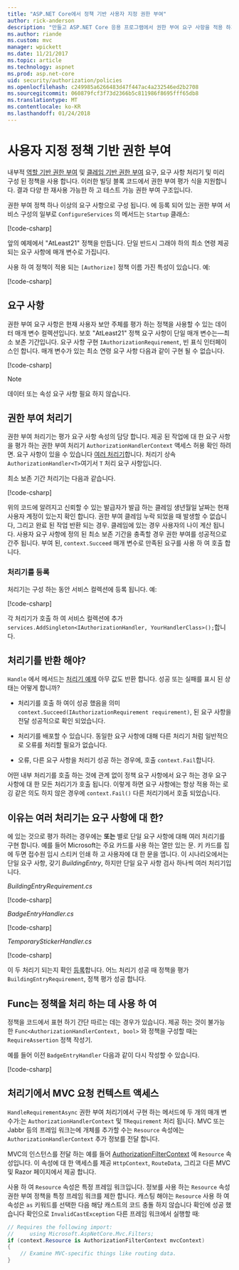 ```yaml
---
title: "ASP.NET Core에서 정책 기반 사용자 지정 권한 부여"
author: rick-anderson
description: "만들고 ASP.NET Core 응용 프로그램에서 권한 부여 요구 사항을 적용 하기 위한 사용자 지정 권한 부여 정책 처리기를 사용 하는 방법을 알아봅니다."
ms.author: riande
ms.custom: mvc
manager: wpickett
ms.date: 11/21/2017
ms.topic: article
ms.technology: aspnet
ms.prod: asp.net-core
uid: security/authorization/policies
ms.openlocfilehash: c249985a6266483d47f447ac4a232546ed2b2708
ms.sourcegitcommit: 060879fcf3f73d2366b5c811986f8695fff65db8
ms.translationtype: MT
ms.contentlocale: ko-KR
ms.lasthandoff: 01/24/2018
---
```

# <a name="custom-policy-based-authorization"></a>사용자 지정 정책 기반 권한 부여

내부적 [역할 기반 권한 부여](xref:security/authorization/roles) 및 [클레임 기반 권한 부여](xref:security/authorization/claims) 요구, 요구 사항 처리기 및 미리 구성 된 정책을 사용 합니다. 이러한 빌딩 블록 코드에서 권한 부여 평가 식을 지원합니다. 결과 다양 한 재사용 가능한 하 고 테스트 가능 권한 부여 구조입니다.

권한 부여 정책 하나 이상의 요구 사항으로 구성 됩니다. 에 등록 되어 있는 권한 부여 서비스 구성의 일부로 `ConfigureServices` 의 메서드는 `Startup` 클래스:

[!code-csharp[](policies/samples/PoliciesAuthApp1/Startup.cs?range=40-41,50-55,63,72)]

앞의 예제에서 "AtLeast21" 정책을 만듭니다. 단일 반드시 그래야 하의 최소 연령 제공 되는 요구 사항에 매개 변수로 가집니다.

사용 하 여 정책이 적용 되는 `[Authorize]` 정책 이름 가진 특성이 있습니다. 예:

[!code-csharp[](policies/samples/PoliciesAuthApp1/Controllers/AlcoholPurchaseController.cs?name=snippet_AlcoholPurchaseControllerClass&highlight=4)]

## <a name="requirements"></a>요구 사항

권한 부여 요구 사항은 현재 사용자 보안 주체를 평가 하는 정책을 사용할 수 있는 데이터 매개 변수 컬렉션입니다. 보호 "AtLeast21" 정책 요구 사항이 단일 매개 변수는&mdash;최소 보존 기간입니다. 요구 사항 구현 `IAuthorizationRequirement`, 빈 표식 인터페이스인 합니다. 매개 변수가 있는 최소 연령 요구 사항 다음과 같이 구현 될 수 없습니다.

[!code-csharp[](policies/samples/PoliciesAuthApp1/Services/Requirements/MinimumAgeRequirement.cs?name=snippet_MinimumAgeRequirementClass)]

> [!NOTE]
> 데이터 또는 속성 요구 사항 필요 하지 않습니다.

<a name="security-authorization-policies-based-authorization-handler"></a>

## <a name="authorization-handlers"></a>권한 부여 처리기

권한 부여 처리기는 평가 요구 사항 속성의 담당 합니다. 제공 된 작업에 대 한 요구 사항을 평가 하는 권한 부여 처리기 `AuthorizationHandlerContext` 액세스 허용 확인 하려면. 요구 사항이 있을 수 있습니다 [여러 처리기](#security-authorization-policies-based-multiple-handlers)합니다. 처리기 상속 `AuthorizationHandler<T>`여기서 `T` 처리 요구 사항입니다.

<a name="security-authorization-handler-example"></a>

최소 보존 기간 처리기는 다음과 같습니다.

[!code-csharp[](policies/samples/PoliciesAuthApp1/Services/Handlers/MinimumAgeHandler.cs?name=snippet_MinimumAgeHandlerClass)]

위의 코드에 알려지고 신뢰할 수 있는 발급자가 발급 하는 클레임 생년월일 날짜는 현재 사용자 계정이 있는지 확인 합니다. 권한 부여 클레임 누락 되었을 때 발생할 수 없습니다, 그리고 완료 된 작업 반환 되는 경우. 클레임에 있는 경우 사용자의 나이 계산 됩니다. 사용자 요구 사항에 정의 된 최소 보존 기간을 충족할 경우 권한 부여를 성공적으로 간주 됩니다. 부여 된, `context.Succeed` 매개 변수로 만족된 요구를 사용 하 여 호출 합니다.

<a name="security-authorization-policies-based-handler-registration"></a>

### <a name="handler-registration"></a>처리기를 등록

처리기는 구성 하는 동안 서비스 컬렉션에 등록 됩니다. 예:

[!code-csharp[](policies/samples/PoliciesAuthApp1/Startup.cs?range=40-41,50-55,63-65,72)]

각 처리기가 호출 하 여 서비스 컬렉션에 추가 `services.AddSingleton<IAuthorizationHandler, YourHandlerClass>();`합니다.

## <a name="what-should-a-handler-return"></a>처리기를 반환 해야?

`Handle` 에서 메서드는 [처리기 예제](#security-authorization-handler-example) 아무 값도 반환 합니다. 성공 또는 실패를 표시 된 상태는 어떻게 합니까?

* 처리기를 호출 하 여이 성공 했음을 의미 `context.Succeed(IAuthorizationRequirement requirement)`, 된 요구 사항을 전달 성공적으로 확인 되었습니다.

* 처리기를 배포할 수 있습니다. 동일한 요구 사항에 대해 다른 처리기 처럼 일반적으로 오류를 처리할 필요가 없습니다.

* 오류, 다른 요구 사항을 처리기 성공 하는 경우에, 호출 `context.Fail`합니다.

어떤 내부 처리기를 호출 하는 것에 관계 없이 정책 요구 사항에서 요구 하는 경우 요구 사항에 대 한 모든 처리기가 호출 됩니다. 이렇게 하면 요구 사항에는 항상 적용 하는 로깅 같은 의도 하지 않은 경우에 `context.Fail()` 다른 처리기에서 호출 되었습니다.

<a name="security-authorization-policies-based-multiple-handlers"></a>

## <a name="why-would-i-want-multiple-handlers-for-a-requirement"></a>이유는 여러 처리기는 요구 사항에 대 한?

에 있는 것으로 평가 하려는 경우에는 **또는** 별로 단일 요구 사항에 대해 여러 처리기를 구현 합니다. 예를 들어 Microsoft는 주요 카드를 사용 하는 열만 있는 문. 키 카드를 집에 두면 접수원 임시 스티커 인쇄 하 고 사용자에 대 한 문을 엽니다. 이 시나리오에서는 단일 요구 사항, 갖기 *BuildingEntry*, 하지만 단일 요구 사항 검사 하나씩 여러 처리기입니다.

*BuildingEntryRequirement.cs*

[!code-csharp[](policies/samples/PoliciesAuthApp1/Services/Requirements/BuildingEntryRequirement.cs?name=snippet_BuildingEntryRequirementClass)]

*BadgeEntryHandler.cs*

[!code-csharp[](policies/samples/PoliciesAuthApp1/Services/Handlers/BadgeEntryHandler.cs?name=snippet_BadgeEntryHandlerClass)]

*TemporaryStickerHandler.cs*

[!code-csharp[](policies/samples/PoliciesAuthApp1/Services/Handlers/TemporaryStickerHandler.cs?name=snippet_TemporaryStickerHandlerClass)]

이 두 처리기 되는지 확인 [등록](xref:security/authorization/policies#security-authorization-policies-based-handler-registration)합니다. 어느 처리기 성공 때 정책을 평가 `BuildingEntryRequirement`, 정책 평가 성공 합니다.

## <a name="using-a-func-to-fulfill-a-policy"></a>Func는 정책을 처리 하는 데 사용 하 여

정책을 코드에서 표현 하기 간단 따르는 데는 경우가 있습니다. 제공 하는 것이 불가능 한 `Func<AuthorizationHandlerContext, bool>` 와 정책을 구성할 때는 `RequireAssertion` 정책 작성기.

예를 들어 이전 `BadgeEntryHandler` 다음과 같이 다시 작성할 수 있습니다.

[!code-csharp[](policies/samples/PoliciesAuthApp1/Startup.cs?range=52-53,57-63)]

## <a name="accessing-mvc-request-context-in-handlers"></a>처리기에서 MVC 요청 컨텍스트 액세스

`HandleRequirementAsync` 권한 부여 처리기에서 구현 하는 메서드에 두 개의 매개 변수가:는 `AuthorizationHandlerContext` 및 `TRequirement` 처리 됩니다. MVC 또는 Jabbr 등의 프레임 워크는에 개체를 추가할 수는 `Resource` 속성에는 `AuthorizationHandlerContext` 추가 정보를 전달 합니다.

MVC의 인스턴스를 전달 하는 예를 들어 [AuthorizationFilterContext](/dotnet/api/?term=AuthorizationFilterContext) 에 `Resource` 속성입니다. 이 속성에 대 한 액세스를 제공 `HttpContext`, `RouteData`, 그리고 다른 MVC 및 Razor 페이지에서 제공 합니다.

사용 하 여 `Resource` 속성은 특정 프레임 워크입니다. 정보를 사용 하는 `Resource` 속성 권한 부여 정책을 특정 프레임 워크를 제한 합니다. 캐스팅 해야는 `Resource` 사용 하 여 속성은 `as` 키워드를 선택한 다음 해당 캐스트의 코드 충돌 하지 않습니다 확인에 성공 했습니다 확인으로 `InvalidCastException` 다른 프레임 워크에서 실행할 때:

```csharp
// Requires the following import:
//     using Microsoft.AspNetCore.Mvc.Filters;
if (context.Resource is AuthorizationFilterContext mvcContext)
{
    // Examine MVC-specific things like routing data.
}
```

